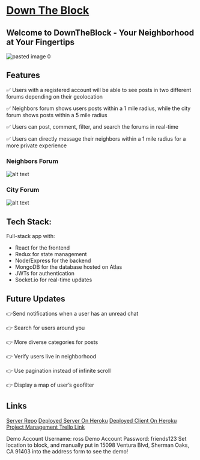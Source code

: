 # [Down The Block](https://down-the-block.herokuapp.com)

## Welcome to DownTheBlock - Your Neighborhood at Your Fingertips
![pasted image 0](https://user-images.githubusercontent.com/43651736/53673209-6f57a100-3c43-11e9-8926-d7a35b3517d1.png)

## Features
:white_check_mark: Users with a registered account will be able to see posts in two different forums depending on their geolocation 

:white_check_mark: Neighbors forum shows users posts within a 1 mile radius, while the city forum shows posts within a 5 mile radius

:white_check_mark: Users can post, comment, filter, and search the forums in real-time

:white_check_mark: Users can directly message their neighbors within a 1 mile radius for a more private experience

### Neighbors Forum
![alt text](https://github.com/thinkful-ei26/Down-The-Block-Client/blob/dev/public/screenshot.png "Sims")

### City Forum
![alt text](https://github.com/thinkful-ei26/Down-The-Block-Client/blob/dev/public/screenshot2.png "Sims")

## Tech Stack: 
Full-stack app with:
- React for the frontend
- Redux for state management
- Node/Express for the backend
- MongoDB for the database hosted on Atlas
- JWTs for authentication
- Socket.io for real-time updates

## Future Updates
:point_right:Send notifications when a user has an unread chat

:point_right: Search for users around you

:point_right: More diverse categories for posts

:point_right: Verify users live in neighborhood

:point_right: Use pagination instead of infinite scroll 

:point_right: Display a map of user’s geofilter

## Links
[Server Repo](https://github.com/thinkful-ei26/Down-The-Block-Server)
[Deployed Server On Heroku](https://down-the-block-server.herokuapp.com/)
[Deployed Client On Heroku](https://down-the-block.herokuapp.com)
[Project Management Trello Link](https://trello.com/b/hPCzbOTZ/neighborhood-watch "trello")

Demo Account Username: ross
Demo Account Password: friends123
Set location to block, and manually put in 15098 Ventura Blvd, Sherman Oaks, CA 91403 into the address form to see the demo!
